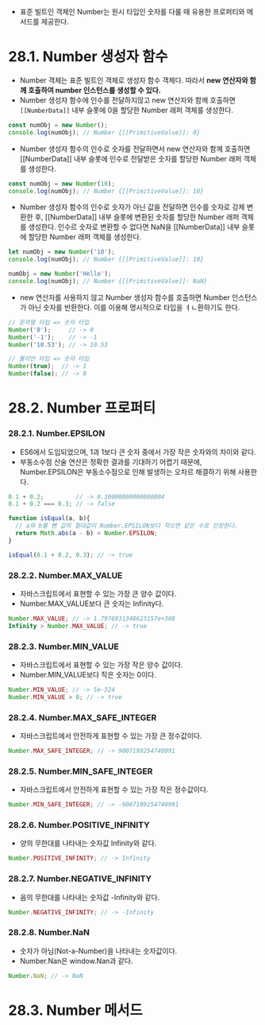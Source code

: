 - 표준 빌트인 객체인 Number는 원시 타입인 숫자를 다룰 때 유용한 프로퍼티와 메서드를 제공한다.

# 28.1. Number 생성자 함수
- Number 객체는 표준 빌트인 객체로 생성자 함수 객체다. 따라서 **new 연산자와 함께 호출하여 number 인스턴스를 생성할 수 있다.**
- Number 생성자 함수에 인수를 전달하지않고 new 연산자와 함께 호출하면 `[[NumberData]]` 내부 슬롯에 0을 할당한 Number 래퍼 객체를 생성한다.
```javascript
const numObj = new Number();
console.log(numObj); // Number {[[PrimitiveValue]]: 0}
```
- Number 생성자 함수의 인수로 숫자를 전달하면서 new 연산자와  함께 호출하면 [[NumberData]] 내부 슬롯에 인수로 전달받은 숫자를 할당한 Number 래퍼 객체를 생성한다.
```javascript
const numObj = new Number(10);
console.log(numObj); // Number {[[PrimitiveValue]]: 10}
```
- Number 생성자 함수의 인수로 숫자가 아닌 값을 전달하면 인수를 숫자로 강제 변환한 후, [[NumberData]] 내부 슬롯에 변환된 숫자를 할당한 Number 래퍼 객체를 생성한다. 인수르 숫자로 변환할 수 없다면 NaN을 [[NumberData]] 내부 슬롯에 할당한 Number 래퍼 객체를 생성한다.
```javascript
let numObj = new Number('10');
console.log(numObj); // Number {[[PrimitiveValue]]: 10}

numObj = new Number('Hello');
console.log(numObj); // Number {[[PrimitiveValue]]: NaN}
```
- new 연산자를 사용하지 않고 Number 생성자 함수를 호출하면 Number 인스턴스가 아닌 숫자를 반환한다. 이를 이용해 명시적으로 타입을 ㅕㄴ환하기도 한다.
```javascript
// 문자열 타입 => 숫자 타입
Number('0');     // -> 0
Number('-1');    // -> -1
Number('10.53'); // -> 10.53

// 불리언 타입 => 숫자 타입
Number(true);  // -> 1
Number(false); // -> 0
```

# 28.2. Number 프로퍼티
### 28.2.1. Number.EPSILON
- ES6에서 도입되었으며, 1과 1보다 큰 숫자 중에서 가장 작은 숫자와의 차이와 같다.
- 부동소수점 산술 연산은 정확한 결과를 기대하기 어렵기 때문에, Number.EPSILON은 부동소수점으로 인해 발생하는 오차르 해결하기 위해 사용한다.
```javascript
0.1 + 0.2;         // -> 0.30000000000000004
0.1 + 0.2 === 0.3; // -> false
```
```javascript
function isEqual(a, b){
  // a와 b를 뺀 값의 절대값이 Number.EPSILON보다 작으면 같은 수로 인정한다.
  return Math.abs(a - b) < Number.EPSILON;
}

isEqual(0.1 + 0.2, 0.3); // -> true
```

### 28.2.2. Number.MAX_VALUE
- 자바스크립트에서 표현할 수 있는 가장 큰 양수 값이다.
- Number.MAX_VALUE보다 큰 숫자는 Infinity다.
```javascript
Number.MAX_VALUE; // -> 1.7976931348623157e+308
Infinity > Number.MAX_VALUE; // -> true
```

### 28.2.3. Number.MIN_VALUE
- 자바스크립트에서 표현할 수 있는 가장 작은 양수 값이다.
- Number.MIN_VALUE보다 작은 숫자는 0이다.
```javascript
Number.MIN_VALUE; // -> 5e-324
Number.MIN_VALUE > 0; // -> true
```

### 28.2.4. Number.MAX_SAFE_INTEGER
- 자바스크립트에서 안전하게 표현할 수 있는 가장 큰 정수값이다.
```javascript
Number.MAX_SAFE_INTEGER; // -> 9007199254740991
```

### 28.2.5. Number.MIN_SAFE_INTEGER
- 자바스크립트에서 안전하게 표현할 수 있는 가장 작은 정수값이다.
```javascript
Number.MIN_SAFE_INTEGER; // -> -9007199254740991
```

### 28.2.6. Number.POSITIVE_INFINITY
- 양의 무한대를 나타내는 숫자값 Infinity와 같다.
```javascript
Number.POSITIVE_INFINITY; // -> Infinity
```

### 28.2.7. Number.NEGATIVE_INFINITY
- 음의 무한대를 나타내는 숫자값 -Infinity와 같다.
```javascript
Number.NEGATIVE_INFINITY; // -> -Infinity
```

### 28.2.8. Number.NaN
- 숫자가 아님(Not-a-Number)을 나타내는 숫자값이다.
- Number.Nan은 window.Nan과 같다.
```javascript
Number.NaN; // -> NaN
```

# 28.3. Number 메서드

